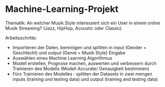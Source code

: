 # Machine-Learning-Projekt

Thematik: An welcher Musik Style interessiert sich ein User in einem online Musik Streaming? (Jazz, HipHop, Acoustic oder Classic)

Arbeitsschritte: 
- Importieren der Daten, bereinigen und splitten in input (Gender = Geschlecht) und output (Genre = Musik Style) Eingabe  
- Auswählen eines Machine Learning Algorithmus 
- Modell erstellen, Prognose machen, auswerten und verbessern durch Trainieren des Modells (Modell Accurate/ Genauigkeit bestimmen)
- Fürs Trainieren des Modelles : splitten der Datasets in zwei mengen inputs (training und testing data) und output (training and testing data)
